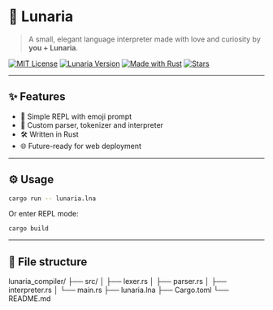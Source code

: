 # 🌙 Lunaria

> A small, elegant language interpreter made with love and curiosity by **you + Lunaria**.

[![MIT License](https://img.shields.io/badge/license-MIT-blue.svg)](LICENSE)
[![Lunaria Version](https://img.shields.io/badge/version-0.1.0-purple)](https://github.com/tuusuario/lunaria)
[![Made with Rust](https://img.shields.io/badge/made%20with-Rust-orange)](https://www.rust-lang.org/)
[![Stars](https://img.shields.io/github/stars/NadieAishi/lunaria?style=social)](https://github.com/NadieAishi/lunaria/stargazers)

---

## ✨ Features

- 📜 Simple REPL with emoji prompt
- 🧠 Custom parser, tokenizer and interpreter
- 🛠️ Written in Rust
- 🌐 Future-ready for web deployment

---

## ⚙️ Usage

```bash
cargo run -- lunaria.lna
```

Or enter REPL mode:
```bash
cargo build
```

---

## 📁 File structure

lunaria_compiler/
├── src/
│   ├── lexer.rs
│   ├── parser.rs
│   ├── interpreter.rs
│   └── main.rs
├── lunaria.lna
├── Cargo.toml
└── README.md